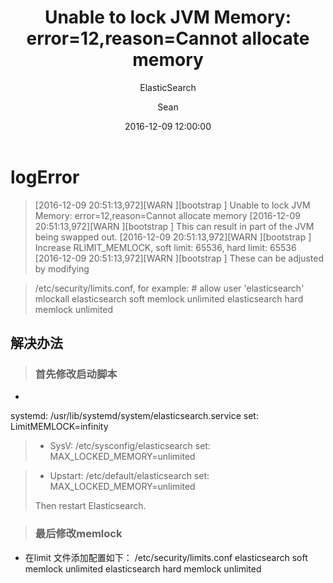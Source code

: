 ﻿---
layout:     post
title:      "Unable to lock JVM Memory: error=12,reason=Cannot allocate memory"
subtitle:   "ElasticSearch"
date:       2016-12-09 12:00:00
author:     "Sean"
header-img: "img/post-bg-android.jpg"
catalog: true
tags:
   - ElasticSearch
---
# logError

>[2016-12-09 20:51:13,972][WARN ][bootstrap                ] Unable to lock JVM Memory: error=12,reason=Cannot allocate memory
[2016-12-09 20:51:13,972][WARN ][bootstrap                ] This can result in part of the JVM being swapped out.
[2016-12-09 20:51:13,972][WARN ][bootstrap                ] Increase RLIMIT_MEMLOCK, soft limit: 65536, hard limit: 65536
[2016-12-09 20:51:13,972][WARN ][bootstrap                ] These can be adjusted by modifying

>/etc/security/limits.conf, for example:
        # allow user 'elasticsearch' mlockall
        elasticsearch soft memlock unlimited
        elasticsearch hard memlock unlimited
>

## 解决办法
> ### 首先修改启动脚本 
*  
 systemd:
/usr/lib/systemd/system/elasticsearch.service set: LimitMEMLOCK=infinity

> * SysV:
/etc/sysconfig/elasticsearch set: MAX_LOCKED_MEMORY=unlimited

>* Upstart:
/etc/default/elasticsearch set: MAX_LOCKED_MEMORY=unlimited
>
> Then restart Elasticsearch.

> ### 最后修改memlock
  * 在limit 文件添加配置如下：
 /etc/security/limits.conf 
 elasticsearch soft memlock unlimited
 elasticsearch hard memlock unlimited
 
